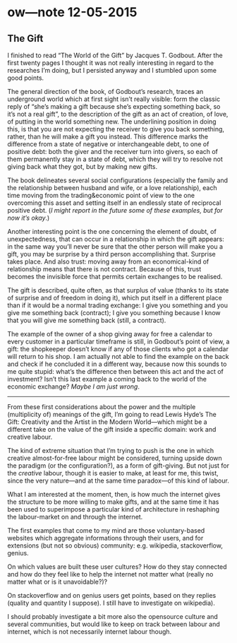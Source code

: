 # ow—note 12-05-2015

## The Gift

I finished to read “The World of the Gift” by Jacques T. Godbout. After the first twenty pages I thought it was not really interesting in regard to the researches I’m doing, but I persisted anyway and I stumbled upon some good points.

The general direction of the book, of Godbout’s research, traces an underground world which at first sight isn’t really visible: form the classic reply of “she’s making a gift because she’s expecting something back, so it’s not a real gift”, to the description of the gift as an act of creation, of love, of putting in the world something new. The underlining position in doing this, is that you are not expecting the receiver to give you back something, rather, than he will make a gift you instead. This difference marks the difference from a state of negative or interchangeable debt, to one of positive debt: both the giver and the receiver turn into givers, so each of them permanently stay in a state of debt, which they will try to resolve not giving back what they got, but by making new gifts.

The book delineates several social configurations (especially the family and the relationship between husband and wife, or a love relationship), each time moving from the trading&economic point of view to the one overcoming this asset and setting itself in an endlessly state of reciprocal positive debt.
(*I might report in the future some of these examples, but for now it’s okay*.)

Another interesting point is the one concerning the element of doubt, of unexpectedness, that can occur in a relationship in which the gift appears: in the same way you’ll never be sure that the other person will make you a gift, you may be surprise by a third person accomplishing that. Surprise takes place.
And also trust: moving away from an economical-kind of relationship means that there is not contract. Because of this, trust becomes the invisible force that permits certain exchanges to be realised.

The gift is described, quite often, as that surplus of value (thanks to its state of surprise and of freedom in doing it), which put itself in a different place than if it would be a normal trading exchange: I give you something and you give me something back (contract); I give you something because I know that you will give me something back (still, a contract).

The example of the owner of a shop giving away for free a calendar to every customer in a particular timeframe is still, in Godbout’s point of view, a gift: the shopkeeper doesn’t know if any of those clients who got a calendar will return to his shop. I am actually not able to find the example on the back and check if he concluded it in a different way, because now this sounds to me quite stupid: what’s the difference then between this act and the act of investment? Isn’t this last example a coming back to the world of the economic exchange?
*Maybe I am just wrong*.

* * *

From these first considerations about the power and the multiple (multiplicity of) meanings of the gift, I’m going to read Lewis Hyde’s The Gift: Creativity and the Artist in the Modern World—which might be a different take on the value of the gift inside a specific domain: work and creative labour.

The kind of extreme situation that I’m trying to push is the one in which creative almost-for-free labour might be considered, turning upside down the paradigm (or the configuration?), as a form of gift-giving. But not just for the *creative* labour, though it is easier to make, at least for me, this twist, since the very nature—and at the same time paradox—of this kind of labour.

What I am interested at the moment, then, is how much the internet gives the structure to be more willing to make gifts, and at the same time it has been used to superimpose a particular kind of architecture in reshaphing the labour-market on and through the internet.

The first examples that come to my mind are those voluntary-based websites which aggregate informations through their users, and for extensions (but not so obvious) community: e.g. wikipedia, stackoverflow, genius.

On which values are built these user cultures? How do they stay connected and how do they feel like to help the internet not matter what (really no matter what or is it unavoidable?)?

On stackoverflow and on genius users get points, based on they replies (quality and quantity I suppose). I still have to investigate on wikipedia).

I should probably investigate a bit more also the opensource culture and several communities, but would like to keep on track between labour and internet, which is not necessarily internet labour though.
